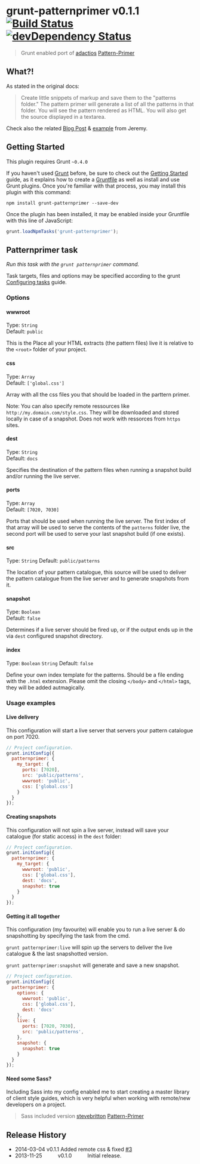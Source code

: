 # grunt-patternprimer v0.1.1 [![Build Status](https://travis-ci.org/asciidisco/grunt-patternprimer.png?branch=master)](https://travis-ci.org/asciidisco/grunt-patternprimer) [![devDependency Status](https://david-dm.org/asciidisco/grunt-patternprimer/dev-status.png?theme=shields.io)](https://david-dm.org/asciidisco/grunt-patternprimer#info=devDependencies)

> Grunt enabled port of [adactios](https://github.com/adactio) [Pattern-Primer](https://github.com/adactio/Pattern-Primer)

## What?!
As stated in the original docs:
> Create little snippets of markup and save them to the "patterns folder." The pattern primer will generate a list of all the patterns in that folder. You will see the pattern rendered as HTML. You will also get the source displayed in a textarea.

Check also the related [Blog Post](http://adactio.com/journal/5028/) & [example](http://patternprimer.adactio.com/) from Jeremy.

## Getting Started
This plugin requires Grunt `~0.4.0`

If you haven't used [Grunt](http://gruntjs.com/) before, be sure to check out the [Getting Started](http://gruntjs.com/getting-started) guide, as it explains how to create a [Gruntfile](http://gruntjs.com/sample-gruntfile) as well as install and use Grunt plugins. Once you're familiar with that process, you may install this plugin with this command:

```shell
npm install grunt-patternprimer --save-dev
```

Once the plugin has been installed, it may be enabled inside your Gruntfile with this line of JavaScript:

```js
grunt.loadNpmTasks('grunt-patternprimer');
```

## Patternprimer task
_Run this task with the `grunt patternprimer` command._

Task targets, files and options may be specified according to the grunt [Configuring tasks](http://gruntjs.com/configuring-tasks) guide.

### Options

#### wwwroot
Type: `String`  
Default: `public`

This is the Place all your HTML extracts (the pattern files) live it is relative to the  `<root>` folder of your project.

#### css
Type: `Array`  
Default: `['global.css']`

Array with all the css files you that should be loaded in the parttern primer.

Note: You can also specify remote ressources like `http://my.domain.com/style.css`.
They will be downloaded and stored locally in case of a snapshot.
Does not work with ressorces from `https` sites.

#### dest
Type: `String`  
Default: `docs`

Specifies the destination of the pattern files when running a snapshot build and/or running the live server.

#### ports
Type: `Array`  
Default: `[7020, 7030]`

Ports that should be used when running the live server. The first index of that array will be used to serve the contents of the
`patterns` folder live, the second port will be used to serve your last snapshot build (if one exists).

#### src
Type: `String`
Default: `public/patterns`

The location of your pattern catalogue, this source will be used to deliver the pattern catalogue from the live server
and to generate snapshots from it.

#### snapshot
Type: `Boolean`  
Default: `false`

Determines if a live server should be fired up, or if the output ends up in the via `dest` configured snapshot directory.

#### index
Type: `Boolean` `String`
Default: `false`

Define your own index template for the patterns. Should be a file ending with the `.html` extension.
Please omit the closing `</body>` and `</html>` tags, they will be added autmagically.

### Usage examples

#### Live delivery

This configuration will start a live server that servers your pattern catalogue on port 7020.

```js
// Project configuration.
grunt.initConfig({
  patternprimer: {
    my_target: {
      ports: [7020],
      src: 'public/patterns',
      wwwroot: 'public',
      css: ['global.css']      
    }
  }
});
```

#### Creating snapshots

This configuration will not spin a live server, instead will save your catalogue (for static access)
in the `dest` folder:

```js
// Project configuration.
grunt.initConfig({
  patternprimer: {
    my_target: {
      wwwroot: 'public',
      css: ['global.css'],
      dest: 'docs',
      snapshot: true
    }
  }
});
```

#### Getting it all together

This configuration (my favourite) will enable you to run a live server & do snapshotting by specifying
the task from the cmd.

`grunt patternprimer:live` will spin up the servers to deliver the live catalogue & the last snapshotted version.

`grunt patternprimer:snapshot` will generate and save a new snapshot.
 
```js
// Project configuration.
grunt.initConfig({
  patternprimer: {
    options: {
      wwwroot: 'public',
      css: ['global.css'],
      dest: 'docs'
    },
    live: {
      ports: [7020, 7030],
      src: 'public/patterns',
    },
    snapshot: {
      snapshot: true
    }
  }
});
```
#### Need some Sass?

Including Sass into my config enabled me to start creating a master library of client style guides, which is very helpful when working with remote/new developers on a project.

> Sass included version [stevebritton](https://github.com/stevebritton) [Pattern-Primer](https://github.com/stevebritton/grunt-patternprimer)

## Release History
 * 2014-03-04   v0.1.1   Added remote css & fixed [#3](https://github.com/asciidisco/grunt-patternprimer/issues/3)
 * 2013-11-25   v0.1.0   Initial release.
